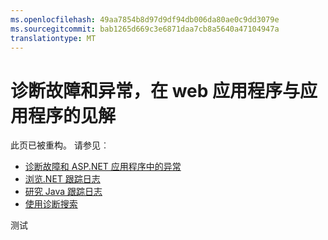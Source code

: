 ```yaml
---
ms.openlocfilehash: 49aa7854b8d97d9df94db006da80ae0c9dd3079e
ms.sourcegitcommit: bab1265d669c3e6871daa7cb8a5640a47104947a
translationtype: MT
---
```

<properties 
    pageTitle="检测和诊断故障和 web 应用程序中的异常" 
    description="检测和诊断故障和 web 应用程序中的异常" 
    services="application-insights" 
    documentationCenter=""
    authors="alancameronwills" 
    manager="douge"/>

<tags 
    ms.service="application-insights" 
    ms.workload="tbd" 
    ms.tgt_pltfrm="ibiza" 
    ms.devlang="na" 
    ms.topic="article" 
    ms.date="07/11/2015" 
    ms.author="awills"/>
 
# 诊断故障和异常，在 web 应用程序与应用程序的见解

此页已被重构。 请参见︰

* [诊断故障和 ASP.NET 应用程序中的异常](app-insights-asp-net-exceptions.md)
* [浏览.NET 跟踪日志](app-insights-asp-net-trace-logs.md)
* [研究 Java 跟踪日志](app-insights-java-trace-logs.md)
* [使用诊断搜索](app-insights-diagnostic-search.md)


 
测试

